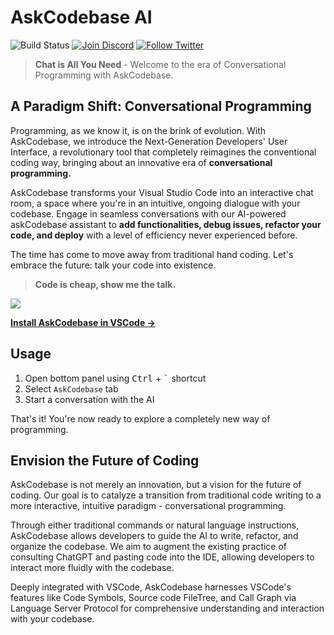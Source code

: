 # AskCodebase AI

<img src="https://img.shields.io/github/actions/workflow/status/jipitiai/vscode-askcodebase/package.yaml
?label=Build" alt="Build Status">  <a href="https://discord.gg/wGNRS69X" target="_blank"><img src="https://img.shields.io/discord/1063090582890758175?label=Discord" alt="Join Discord" /></a> <a href="https://twitter.com/intent/user?screen_name=AskCodebase" target="_blank"><img src="https://img.shields.io/twitter/follow/AskCodebase" alt="Follow Twitter" /></a>


> **Chat is All You Need** - Welcome to the era of Conversational Programming with AskCodebase.

## A Paradigm Shift: Conversational Programming

Programming, as we know it, is on the brink of evolution. With AskCodebase, we introduce the Next-Generation Developers' User Interface, a revolutionary tool that completely reimagines the conventional coding way, bringing about an innovative era of **conversational programming.**

AskCodebase transforms your Visual Studio Code into an interactive chat room, a space where you're in an intuitive, ongoing dialogue with your codebase. Engage in seamless conversations with our AI-powered askCodebase assistant to **add functionalities, debug issues, refactor your code, and deploy** with a level of efficiency never experienced before.

The time has come to move away from traditional hand coding. Let's embrace the future: talk your code into existence.

> **Code is cheap, show me the talk.**

![](https://askcodebase.com/assets/preview.png)

**[Install AskCodebase in VSCode →](https://marketplace.visualstudio.com/items?itemName=JipitiAI.askcodebase)**

## Usage

1. Open bottom panel using <kbd>Ctrl</kbd> + <kbd>`</kbd> shortcut
2. Select `AskCodebase` tab
3. Start a conversation with the AI

That's it! You're now ready to explore a completely new way of programming.

## Envision the Future of Coding

AskCodebase is not merely an innovation, but a vision for the future of coding. Our goal is to catalyze a transition from traditional code writing to a more interactive, intuitive paradigm - conversational programming.

Through either traditional commands or natural language instructions, AskCodebase allows developers to guide the AI to write, refactor, and organize the codebase. We aim to augment the existing practice of consulting ChatGPT and pasting code into the IDE, allowing developers to interact more fluidly with the codebase.

Deeply integrated with VSCode, AskCodebase harnesses VSCode's features like Code Symbols, Source code FileTree, and Call Graph via Language Server Protocol for comprehensive understanding and interaction with your codebase.

